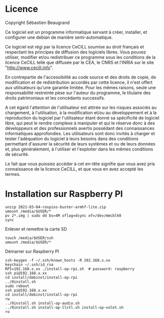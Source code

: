 # Licence

Copyright Sébastien Beaugrand

Ce logiciel est un programme informatique servant à créer, installer, et
configurer une debian de manière semi-automatique.

Ce logiciel est régi par la licence CeCILL soumise au droit français et
respectant les principes de diffusion des logiciels libres. Vous pouvez
utiliser, modifier et/ou redistribuer ce programme sous les conditions
de la licence CeCILL telle que diffusée par le CEA, le CNRS et l'INRIA
sur le site "http://www.cecill.info".

En contrepartie de l'accessibilité au code source et des droits de copie,
de modification et de redistribution accordés par cette licence, il n'est
offert aux utilisateurs qu'une garantie limitée.  Pour les mêmes raisons,
seule une responsabilité restreinte pèse sur l'auteur du programme,  le
titulaire des droits patrimoniaux et les concédants successifs.

A cet égard  l'attention de l'utilisateur est attirée sur les risques
associés au chargement,  à l'utilisation,  à la modification et/ou au
développement et à la reproduction du logiciel par l'utilisateur étant
donné sa spécificité de logiciel libre, qui peut le rendre complexe à
manipuler et qui le réserve donc à des développeurs et des professionnels
avertis possédant  des  connaissances  informatiques approfondies.  Les
utilisateurs sont donc invités à charger  et  tester  l'adéquation  du
logiciel à leurs besoins dans des conditions permettant d'assurer la
sécurité de leurs systèmes et ou de leurs données et, plus généralement,
à l'utiliser et l'exploiter dans les mêmes conditions de sécurité.

Le fait que vous puissiez accéder à cet en-tête signifie que vous avez
pris connaissance de la licence CeCILL, et que vous en avez accepté les
termes.

# Installation sur Raspberry PI
```
unzip 2021-03-04-raspios-buster-armhf-lite.zip
umount /media/$USER/*
pv 2*.img | sudo dd bs=4M oflag=dsync of=/dev/mmcblk0
sync
```
Enlever et remettre la carte SD
```
touch /media/$USER/ssh
umount /media/$USER/*
```
Démarrer sur Raspberry PI
```
ssh-keygen -f ~/.ssh/known_hosts -R 192.168.x.xx
keychain ~/.ssh/id_rsa
RPI=192.168.x.xx ./install-op-rpi.sh  # password: raspberry
ssh pi@192.168.x.xx
cd install/debinst/install-op-rpi
../0install.sh
sudo reboot
ssh pi@192.168.x.xx
cd install/debinst/install-op-rpi
rw
../0install.sh install-op-audio.sh
../0install.sh install-op-llctl.sh install-op-volet.sh
ro
```
